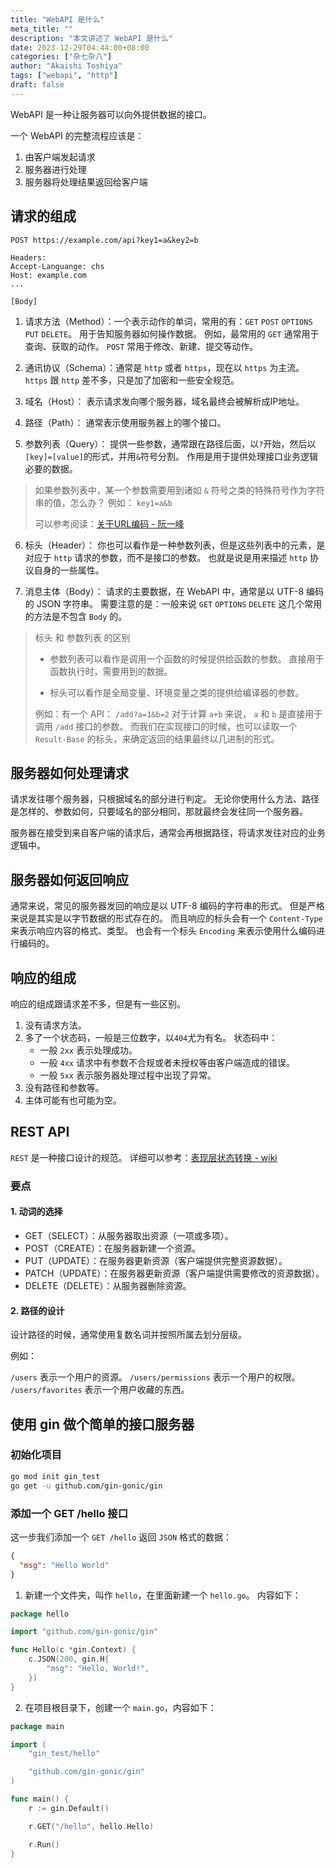 ```yaml
---
title: "WebAPI 是什么"
meta_title: ""
description: "本文讲述了 WebAPI 是什么"
date: 2023-12-29T04:44:00+08:00
categories: ["杂七杂八"]
author: "Akaishi Toshiya"
tags: ["webapi", "http"]
draft: false
---
```


WebAPI 是一种让服务器可以向外提供数据的接口。

一个 WebAPI 的完整流程应该是：

1. 由客户端发起请求
2. 服务器进行处理
3. 服务器将处理结果返回给客户端

## 请求的组成

```
POST https://example.com/api?key1=a&key2=b

Headers:
Accept-Languange: chs
Host: example.com
...

[Body]
```

1. 请求方法（Method）：一个表示动作的单词，常用的有：`GET` `POST` `OPTIONS` `PUT` `DELETE`。
   用于告知服务器如何操作数据。
   例如，最常用的 `GET` 通常用于查询、获取的动作。
   `POST` 常用于修改、新建、提交等动作。

2. 通讯协议（Schema）：通常是 `http` 或者 `https`，现在以 `https` 为主流。
   `https` 跟 `http` 差不多，只是加了加密和一些安全规范。

3. 域名（Host）： 表示请求发向哪个服务器，域名最终会被解析成IP地址。

4. 路径（Path）： 通常表示使用服务器上的哪个接口。

5. 参数列表（Query）： 提供一些参数，通常跟在路径后面，以`?`开始，然后以`[key]=[value]`的形式，并用`&`符号分割。
   作用是用于提供处理接口业务逻辑必要的数据。

> 如果参数列表中，某一个参数需要用到诸如 `&` 符号之类的特殊符号作为字符串的值，怎么办？
> 例如： `key1=a&b`
>
> 可以参考阅读：[关于URL编码 - 阮一峰](https://www.ruanyifeng.com/blog/2010/02/url_encoding.html)


6. 标头（Header）： 你也可以看作是一种参数列表，但是这些列表中的元素，是对应于 `http` 请求的参数，而不是接口的参数。
   也就是说是用来描述 `http` 协议自身的一些属性。

7. 消息主体（Body）： 请求的主要数据，在 WebAPI 中，通常是以 UTF-8 编码的 JSON 字符串。
   需要注意的是：一般来说 `GET` `OPTIONS` `DELETE` 这几个常用的方法是不包含 `Body` 的。

> 标头 和 参数列表 的区别
>
> * 参数列表可以看作是调用一个函数的时候提供给函数的参数。
>   直接用于函数执行时，需要用到的数据。
>
> * 标头可以看作是全局变量、环境变量之类的提供给编译器的参数。
>
> 例如：有一个 API： `/add?a=1&b=2`
> 对于计算 `a+b` 来说， `a` 和 `b` 是直接用于调用 `/add` 接口的参数。
> 而我们在实现接口的时候，也可以读取一个 `Result-Base` 的标头，来确定返回的结果最终以几进制的形式。

## 服务器如何处理请求

请求发往哪个服务器，只根据域名的部分进行判定。 无论你使用什么方法、路径是怎样的、参数如何，只要域名的部分相同，那就最终会发往同一个服务器。

服务器在接受到来自客户端的请求后，通常会再根据路径，将请求发往对应的业务逻辑中。

## 服务器如何返回响应

通常来说，常见的服务器发回的响应是以 UTF-8 编码的字符串的形式。
但是严格来说是其实是以字节数据的形式存在的。
而且响应的标头会有一个 `Content-Type` 来表示响应内容的格式、类型。
也会有一个标头 `Encoding` 来表示使用什么编码进行编码的。

## 响应的组成

响应的组成跟请求差不多，但是有一些区别。

1. 没有请求方法。
2. 多了一个状态码，一般是三位数字，以`404`尤为有名。
   状态码中：
   * 一般 `2xx` 表示处理成功。
   * 一般 `4xx` 请求中有参数不合规或者未授权等由客户端造成的错误。
   * 一般 `5xx` 表示服务器处理过程中出现了异常。
3. 没有路径和参数等。
4. 主体可能有也可能为空。

## REST API

`REST` 是一种接口设计的规范。
详细可以参考：[表现层状态转换 - wiki](https://zh.wikipedia.org/wiki/%E8%A1%A8%E7%8E%B0%E5%B1%82%E7%8A%B6%E6%80%81%E8%BD%AC%E6%8D%A2)

### 要点

#### 1. 动词的选择

* GET（SELECT）：从服务器取出资源（一项或多项）。
* POST（CREATE）：在服务器新建一个资源。
* PUT（UPDATE）：在服务器更新资源（客户端提供完整资源数据）。
* PATCH（UPDATE）：在服务器更新资源（客户端提供需要修改的资源数据）。
* DELETE（DELETE）：从服务器删除资源。

#### 2. 路径的设计

设计路径的时候，通常使用复数名词并按照所属去划分层级。

例如：

`/users` 表示一个用户的资源。
`/users/permissions` 表示一个用户的权限。
`/users/favorites` 表示一个用户收藏的东西。

## 使用 gin 做个简单的接口服务器

### 初始化项目

```bash
go mod init gin_test
go get -u github.com/gin-gonic/gin
```

### 添加一个 GET /hello 接口

这一步我们添加一个 `GET /hello` 返回 `JSON` 格式的数据：

```json
{
  "msg": "Hello World"
}
```

1. 新建一个文件夹，叫作 `hello`，在里面新建一个 `hello.go`。
   内容如下：

```go
package hello

import "github.com/gin-gonic/gin"

func Hello(c *gin.Context) {
	c.JSON(200, gin.H{
		"msg": "Hello, World!",
	})
}
```

2. 在项目根目录下，创建一个 `main.go`，内容如下：

```go
package main

import (
	"gin_test/hello"

	"github.com/gin-gonic/gin"
)

func main() {
	r := gin.Default()

	r.GET("/hello", hello.Hello)

	r.Run()
}
```
